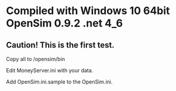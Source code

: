 # Compiled with Windows 10 64bit OpenSim 0.9.2 .net 4_6

## Caution! This is the first test.

Copy all to /opensim/bin

Edit MoneyServer.ini with your data.

Add OpenSim.ini.sample to the OpenSim.ini.
